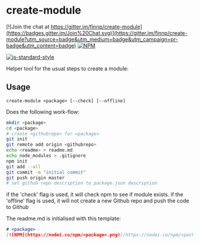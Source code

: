 # create-module

[![Join the chat at https://gitter.im/finnp/create-module](https://badges.gitter.im/Join%20Chat.svg)](https://gitter.im/finnp/create-module?utm_source=badge&utm_medium=badge&utm_campaign=pr-badge&utm_content=badge)
[![NPM](https://nodei.co/npm/create-module.png)](https://nodei.co/npm/create-module/)

[![js-standard-style](https://cdn.rawgit.com/feross/standard/master/badge.svg)](https://github.com/feross/standard)

Helper tool for the usual steps to create a module:

## Usage
```
create-module <package> [--check] [--offline]
```

Does the following work-flow:
```sh
mkdir <package>
cd <package>
# create <githubrepo> for <package>
git init
git remote add origin <githubrepo>
echo <readme> > readme.md
echo node_modules > .gitignore
npm init
git add --all
git commit -m "initial commit"
git push origin master
# set github repo description to package.json description
```

if the 'check' flag is used, it will check npm to see if module exists.
if the 'offline' flag is used, it will not create a new Github repo and push the code to Github

The readme.md is initialised with this template:

```md
# <package>
[![NPM](https://nodei.co/npm/<package>.png)](https://nodei.co/npm/<package>/)

```
